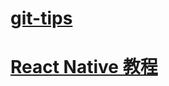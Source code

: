 # [git-tips](https://github.com/virtoolswebplayer/books/blob/master/git-tips.md)

# [React Native 教程](https://github.com/virtoolswebplayer/books/blob/master/React-Native-Tutorial.md)
